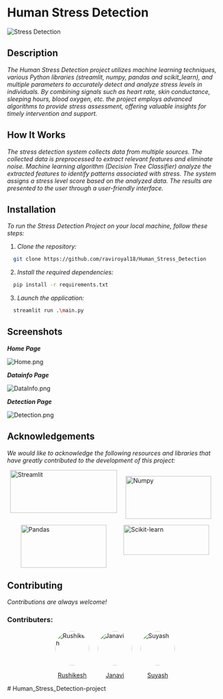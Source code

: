 # Human Stress Detection

![Stress Detection](https://i.postimg.cc/d1c9JsGD/1689241914189.jpg)

## Description
*The Human Stress Detection project utilizes machine learning techniques, various Python libraries (streamlit, numpy, pandas and scikit_learn), and multiple parameters to accurately detect and analyze stress levels in individuals. By combining signals such as heart rate, skin conductance, sleeping hours, blood oxygen, etc. the project employs advanced algorithms to provide stress assessment, offering valuable insights for timely intervention and support.*

## How It Works
*The stress detection system collects data from multiple sources. The collected data is preprocessed to extract relevant features and eliminate noise.
Machine learning algorithm (Decision Tree Classifier) analyze the extracted features to identify patterns associated with stress.
The system assigns a stress level score based on the analyzed data.
The results are presented to the user through a user-friendly interface.*

## Installation
*To run the Stress Detection Project on your local machine, follow these steps:*

1. *Clone the repository:*
```bash
  git clone https://github.com/raviroyal18/Human_Stress_Detection

```
2. *Install the required dependencies:*
```bash
  pip install -r requirements.txt
```
3. *Launch the application:*
```bash
  streamlit run .\main.py
```

## Screenshots
***Home Page***

![Home.png](https://i.postimg.cc/sX2pMcrb/Home.png)

***Datainfo Page***

![DataInfo.png](https://i.postimg.cc/nhjcTSKn/DataInfo.png)

***Detection Page***

![Detection.png](https://i.postimg.cc/rFRvPBHZ/Detection.png)

## Acknowledgements
*We would like to acknowledge the following resources and libraries that have greatly contributed to the development of this project:*

<div style="display: flex; justify-content: center;">
<!-- STREAMLIT -->
<a href="https://streamlit.io/"
style="margin-right: 20px;">
  <img src="https://streamlit.io/images/brand/streamlit-logo-secondary-colormark-lighttext.png" alt="Streamlit" height="100" width="250">
</a>

<!-- NUMPY -->
<a href="https://numpy.org/"
style="margin-right: 20px;">
  <img src="https://upload.wikimedia.org/wikipedia/commons/thumb/3/31/NumPy_logo_2020.svg/768px-NumPy_logo_2020.svg.png?20200723114325" alt="Numpy" height="100" width="200">
</a>
</div>
<div style="display: flex; justify-content: center;">
<!-- PANDAS -->
<a href="https://pandas.pydata.org/"
style="margin-right: 40px;">
  <img src="https://upload.wikimedia.org/wikipedia/commons/thumb/e/ed/Pandas_logo.svg/768px-Pandas_logo.svg.png?20200209204934" alt="Pandas" height="100" width="200">
</a>

<!-- SCIKIT-LEARN -->
<a href="https://scikit-learn.org/stable/">
  <img src="https://upload.wikimedia.org/wikipedia/commons/thumb/0/05/Scikit_learn_logo_small.svg/390px-Scikit_learn_logo_small.svg.png?20180808062052" alt="Scikit-learn" height="70" width="200">
</a>
</div>

## Contributing
*Contributions are always welcome!*

### Contributers:

<div style="display: flex; justify-content: center;">
  <a href="https://github.com/Rushiwaghule" style="margin-right: 20px;">
  <img src="https://avatars.githubusercontent.com/Rushiwaghule" alt="Rushikesh" style="border-radius:50%; width:80px; height:80px;">
  <p style="text-align: center;">Rushikesh</p>
  </a>

  <a href="https://github.com/janavibangare" style="margin-right: 20px;">
  <img src="https://avatars.githubusercontent.com/janavibangare" alt="Janavi" style="border-radius:50%; width:80px; height:80px;">
  <p style="text-align: center;">Janavi</p>
  </a>

  <a href="https://github.com/suyash1110">
  <img src="https://avatars.githubusercontent.com/suyash1110" alt="Suyash" style="border-radius:50%; width:80px; height:80px;">
  <p style="text-align: center;">Suyash</p>
  </a>
</div>

<!-- END OF MARKDOWN --># Human_Stress_Detection-project
